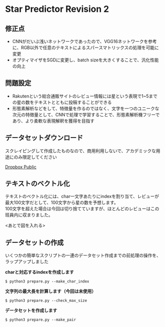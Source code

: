 # Star Predictor Revision 2

## 修正点
- CNNがだいぶ浅いネットワークであったので、VGG16ネットワークを参考に、RGB以外で任意のテキストによるスパースマトリックスの処理を可能に変更
- オプティマイザをSGDに変更し、batch sizeを大きくすることで、汎化性能の向上

## 問題設定
- Rakutenという総合通販サイトのレビュー情報には星という表現で1~5までの星の数をテキストとともに投稿することができる　　　
- 形態素解析などをして、特徴量を作るのではなく、文字を一つのユニークな次元の特徴量として、CNNで処理で学習することで、形態素解析機フリーであり、より柔軟な表現解釈を獲得を目指す

## データセットダウンロード
スクレイピングして作成したものなので、商用利用しないで、アカデミックな用途にのみ限定してください  

[Dropbox Public](https://www.dropbox.com/s/vgpevezmkqtn5d1/rakuten_reviews.txt?dl=0)

## テキストのベクトル化
テキストのベクトル化には、char一文字あたりにindexを割り当て、レビューが最大100文字だとして、100文字から星の数を予想します。  
100文字を超えた場合は今回は切り捨てていますが、ほとんどのレビューはこの班員内に収まりました。  

<あとで図を入れる>

## データセットの作成
いくつかの簡単なスクリプトの一連のデータセット作成までの前処理の操作を、ラップアップしました

**charと対応するindexを作成します**
```console
$ python3 prepare.py --make_char_index
```

**文字列の最大長を計算します（今回は未使用）**
```console
$ python3 prepare.py --check_max_size
```

**データセットを作成します**
```console
$ python3 prepare.py --make_pair
```
